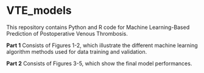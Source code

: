 # VTE_models
This repository contains Python and R code for Machine Learning-Based Prediction of Postoperative Venous Thrombosis.

**Part 1**
Consists of Figures 1-2, which illustrate the different machine learning algorithm methods used for data training and validation.

**Part 2**
Consists of Figures 3-5, which show the final model performances.
